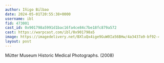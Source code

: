 ```yaml
---
author: Iñigo Bilbao
date: 2024-05-01T20:55:38+0000
username: ibl
fid: 473001
cast_id: 0x901798a5991d1bac16fa4ce84c7be18fc879a572
cast: https://warpcast.com/ibl/0x901798a5
image: https://imagedelivery.net/BXluQx4ige9GuW0Ia56BHw/4a3437a9-bf92-4cc1-c2cd-43a185795a00/original
layout: post
---
```

Mütter Museum Historic Medical Photographs. (2008)  

<img src='https://imagedelivery.net/BXluQx4ige9GuW0Ia56BHw/4a3437a9-bf92-4cc1-c2cd-43a185795a00/original' alt='' referrerpolicy='no-referrer'/>